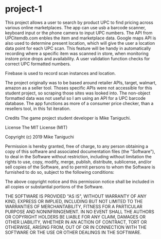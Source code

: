 # project-1

This project allows a user to search by product UPC to find pricing across various online marketplaces. The app can use usb a barcode scanner, keyboard input or the phone camera to input UPC numbers. The API from UPCitemdb.com enbles the item and marketplace data. Google maps API is also used to determine present location, which will give the user a location data point for each UPC scan. This feature will be handy in automatically recording where a specific item was scanned in store, when monitoring instore price drops and availability. A user validation function checks for correct UPC formatted numbers. 

Firebase is used to record scan instances and location.

The project originally was to be based around retailer APIs, target, walmart, amazon as a seller tool. Thoses specific APIs were not accessible for this student project, so scraping those sites was looked into. The non-object formatted data was not useful so I am using an API for a UPC barcode database. The app functions as more of a consumer price checker, than a resellers tool, in this 1st iteration.


Credits The game project student developer is Mike Taniguchi.

License The MIT License (MIT)

Copyright (c) 2019 Mike Taniguchi

Permission is hereby granted, free of charge, to any person obtaining a copy of this software and associated documentation files (the "Software"), to deal in the Software without restriction, including without limitation the rights to use, copy, modify, merge, publish, distribute, sublicense, and/or sell copies of the Software, and to permit persons to whom the Software is furnished to do so, subject to the following conditions:

The above copyright notice and this permission notice shall be included in all copies or substantial portions of the Software.

THE SOFTWARE IS PROVIDED "AS IS", WITHOUT WARRANTY OF ANY KIND, EXPRESS OR IMPLIED, INCLUDING BUT NOT LIMITED TO THE WARRANTIES OF MERCHANTABILITY, FITNESS FOR A PARTICULAR PURPOSE AND NONINFRINGEMENT. IN NO EVENT SHALL THE AUTHORS OR COPYRIGHT HOLDERS BE LIABLE FOR ANY CLAIM, DAMAGES OR OTHER LIABILITY, WHETHER IN AN ACTION OF CONTRACT, TORT OR OTHERWISE, ARISING FROM, OUT OF OR IN CONNECTION WITH THE SOFTWARE OR THE USE OR OTHER DEALINGS IN THE SOFTWARE.
